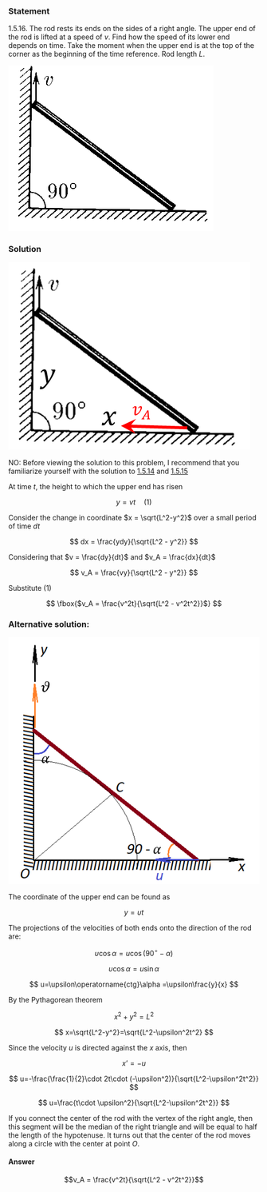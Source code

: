 ###  Statement 

$1.5.16.$ The rod rests its ends on the sides of a right angle. The upper end of the rod is lifted at a speed of $v$. Find how the speed of its lower end depends on time. Take the moment when the upper end is at the top of the corner as the beginning of the time reference. Rod length $L$. 

![ For problem $1.5.16$ |411x332, 31%](../../img/1.5.16/statement.png)

### Solution

![ Distribution of rod end velocities |486x375, 41%](../../img/1.5.16/draw.png)

NO: Before viewing the solution to this problem, I recommend that you familiarize yourself with the solution to [1.5.14](../1.5.14) and [1.5.15](../1.5.15)

At time $t$, the height to which the upper end has risen

$$ y = v t\quad(1) $$ 

Consider the change in coordinate $x = \sqrt{L^2-y^2}$ over a small period of time $dt$

$$ dx = \frac{ydy}{\sqrt{L^2 - y^2}} $$ 

Considering that $v = \frac{dy}{dt}$ and $v_A = \frac{dx}{dt}$

$$ v_A = \frac{vy}{\sqrt{L^2 - y^2}} $$ 

Substitute $(1)$

$$ \fbox{$v_A = \frac{v^2t}{\sqrt{L^2 - v^2t^2}}$} $$ 

###  Alternative solution: 

![ Velocity distribution of the rod ends |524x514, 41%](../../img/1.5.16/draw1.png)

The coordinate of the upper end can be found as

$$ y=\upsilon t $$ 

The projections of the velocities of both ends onto the direction of the rod are:

$$ \upsilon\cos\alpha =u\cos(90^{\circ}-\alpha ) $$ 

$$ \upsilon\cos\alpha =u\sin\alpha$$ 

$$ u=\upsilon\operatorname{ctg}\alpha =\upsilon\frac{y}{x} $$ 

By the Pythagorean theorem

$$ x^2+y^2=L^2 $$ 

$$ x=\sqrt{L^2-y^2}=\sqrt{L^2-\upsilon^2t^2} $$ 

Since the velocity $u$ is directed against the $x$ axis, then

$$ x’=-u $$ 

$$ u=-\frac{\frac{1}{2}\cdot 2t\cdot (-\upsilon^2)}{\sqrt{L^2-\upsilon^2t^2}} $$ 

$$ u=\frac{t\cdot \upsilon^2}{\sqrt{L^2-\upsilon^2t^2}} $$ 

If you connect the center of the rod with the vertex of the right angle, then this segment will be the median of the right triangle and will be equal to half the length of the hypotenuse. It turns out that the center of the rod moves along a circle with the center at point $O$.

#### Answer

$$v_A = \frac{v^2t}{\sqrt{L^2 - v^2t^2}}$$ 
